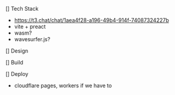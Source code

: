 [] Tech Stack
- https://t3.chat/chat/1aea4f28-a196-49b4-914f-74087324227b
 - vite + preact
 - wasm?
 - wavesurfer.js?

[] Design

[] Build

[] Deploy
- cloudflare pages, workers if we have to
